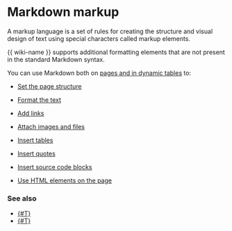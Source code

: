 # Markdown markup

A markup language is a set of rules for creating the structure and visual design of text using special characters called markup elements.

{{ wiki-name }} supports additional formatting elements that are not present in the standard Markdown syntax.

You can use Markdown both on [pages and in dynamic tables](pages-types.md) to:

* [Set the page structure](static-markup/document-structure.md)

* [Format the text](static-markup/formatting.md)

* [Add links](static-markup/links.md)

* [Attach images and files](static-markup/files.md)

* [Insert tables](static-markup/grids.md)

* [Insert quotes](static-markup/quoting.md)

* [Insert source code blocks](static-markup/source.md)

* [Use HTML elements on the page](static-markup/html-code.md)


### See also

* [{#T}](actions.md)
* [{#T}](formatter.md)
